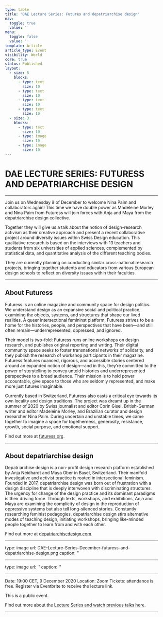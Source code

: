 ```yaml
---
type: table
title: 'DAE Lecture Series: Futures and depatriarchise design'
nav:
  toggle: true
  value: ''
menu:
  toggle: false
  value: ''
template: Article
article_type: Event
visibility: World
core: true
status: Published
layout:
  - size: 5
    blocks:
      - type: text
        size: 10
      - type: text
        size: 10
      - type: text
        size: 10
      - type: text
        size: 10
  - size: 3
    blocks:
      - type: text
        size: 10
      - type: image
        size: 10
      - type: image
        size: 10
---
```


# DAE LECTURE SERIES: FUTURESS AND DEPATRIARCHISE DESIGN

---

Join us on Wednesday 9 of December to welcome Nina Paim and collaborators again! This time we have double power as Madeleine Morley and Nina Paim from Futuress will join forces with Anja and Maya from the depatriarchise design collective. 

Together they will give us a talk about the notion of design-research activism as their creative approach and present a recent collaborative project around diversity issues within Swiss Design education. This qualitative research is based on the interviews with 13 teachers and students from six universities of applied sciences, complemented by statistical data, and quantitative analysis of the different teaching bodies. 

They are currently planning on conducting similar cross-national research projects, bringing together students and educators from various European design schools to reflect on diversity issues within their faculties.

---

## About Futuress

Futuress is an online magazine and community space for design politics. We understand design as an expansive social and political practice, examining the objects, systems, and structures that shape our lived realities. A queer intersectional femininst platform, Futuress strives to be a home for the histories, people, and perspectives that have been—and still often remain—underrepresented, oppressed, and ignored.

Their model is two-fold: Futuress runs online workshops on design research, and publishes original reporting and writing. Their digital community space seeks to foster transnational networks of solidarity, and they publish the research of workshop participants in their magazine. Futuress features nuanced, rigorous, and accessible stories centered around an expanded notion of design—and in this, they’re committed to the power of storytelling to convey untold histories and underrepresented perspectives to a broad audience. Their mission is to hold power accountable, give space to those who are seldomly represented, and make more just futures imaginable.

Currently based in Switzerland, Futuress also casts a critical eye towards its own locality and design traditions. The project was dreamt up in the summer of 2020 by Swiss journalist and editor Corin Gisel, British-German writer and editor Madeleine Morley, and Brazilian curator and design researcher Nina Paim. During uncertain and unstable times, we came together to imagine a space for togetherness, generosity, resistance, growth, social purpose, and emotional support.

Find out more at [futuress.org](https://futuress.org/).

---

## About depatriarchise design

Depatriarchise design is a non-profit design research platform established by Anja Neidhardt and Maya Ober in Basel, Switzerland. Their manifold investigative and activist practice is rooted in intersectional feminism. Founded in 2017, depatriarchise design was born out of frustration with a design discipline that is deeply interwoven with discriminating structures. The urgency for change of the design practice and its dominant paradigms is their driving force. Through texts, workshops, and exhibitions, Anja and Maya are examining the complicity of design in the reproduction of oppressive systems but also tell long-silenced stories. Constantly researching feminist pedagogies, depatriarchise design stirs alternative modes of teaching design, initiating workshops, bringing like-minded people together to learn from and with each other.

Find out more at [depatriarchisedesign.com](https://www.depatriarchisedesign.com).

---

type: image
url: DAE-Lecture-Series-December-futuress-and-depatriarchise-design.png
caption: ''

---

type: image
url: ''
caption: ''

---

Date: 19:00 CET, 9 December 2020 
Location: Zoom
Tickets: attendance is free. Register via Eventbrite to receive the lecture link.  

This is a public event. 

Find out more about the [Lecture Series and watch previous talks here](https://www.designacademy.nl/p/research-and-debate/dae-lecture-series).

---
